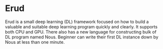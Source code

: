# Erud

Erud is a small deep learning (DL) framework focused on how to build a valuable and suitable deep learning program quickly and clearly. It supports both CPU and GPU. There also has a new language for constructing bulk of DL program named Nous. Beginner can write their first DL instance down by Nous at less than one minute.